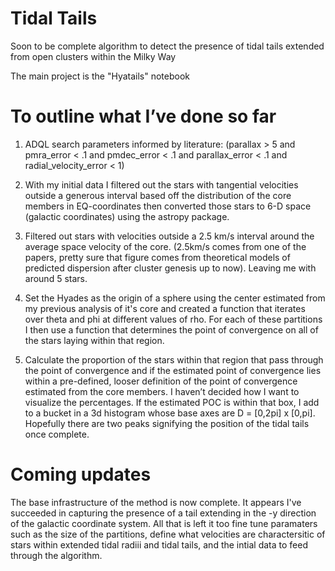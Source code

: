 # Tidal Tails
Soon to be complete algorithm to detect the presence of tidal tails extended from open clusters within the Milky Way

The main project is the "Hyatails" notebook


# To outline what I’ve done so far
1.  ADQL search parameters informed by literature: (parallax > 5 and pmra_error < .1 and pmdec_error < .1 and parallax_error < .1 and radial_velocity_error < 1)

2. With my initial data I filtered out the stars with tangential velocities outside a generous interval based off the distribution of the core members in EQ-coordinates then converted those stars to 6-D space (galactic coordinates) using the astropy package.
 
3.  Filtered out stars with velocities outside a 2.5 km/s interval around the average space velocity of the core. (2.5km/s comes from one of the papers, pretty sure that figure comes from theoretical models of predicted dispersion after cluster genesis up to now). Leaving me with around 5 stars. 

4. Set the Hyades as the origin of a sphere using the center estimated from my previous analysis of it's core and created a function that iterates over theta and phi at different values of rho. For each of these partitions I then use a function that determines the point of convergence on all of the stars laying within that region. 

5. Calculate the proportion of the stars within that region that pass through the point of convergence and if the estimated point of convergence lies within a pre-defined, looser definition of the point of convergence estimated from the core members. I haven’t decided how I want to visualize the percentages. If the estimated POC is within that box, I add to a bucket in a 3d histogram whose base axes are D = [0,2pi] x [0,pi]. Hopefully there are two peaks signifying the position of the tidal tails once complete.

# Coming updates 
The base infrastructure of the method is now complete. It appears I've succeeded in capturing the presence of a tail extending in the -y direction of the galactic coordinate system. All that is left it too fine tune paramaters such as the size of the partitions, define what velocities are charactersitic of stars within extended tidal radiii and tidal tails, and the intial data to feed through the algorithm.  



